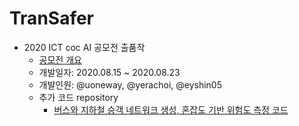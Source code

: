 # TranSafer

* 2020 ICT coc AI 공모전 출품작
  * [공모전 개요](http://ictcoc.kr/01_ict/ict06_view.asp?idx=262)
  * 개발일자: 2020.08.15 ~ 2020.08.23
  * 개발인원: @uoneway, @yerachoi, @eyshin05
  * 추가 코드 repository
    * [버스와 지하철 승객 네트워크 생성, 혼잡도 기반 위험도 측정 코드](https://github.com/yerachoi/2020ICTcoc/tree/master/notebooks)


